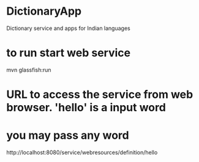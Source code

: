 DictionaryApp
=============

Dictionary service and apps for Indian languages

# to run start web service
   mvn glassfish:run


# URL to access the service from web browser. 'hello' is a input word
# you may pass any word
  http://localhost:8080/service/webresources/definition/hello

